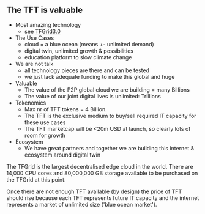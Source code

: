 ## The TFT is valuable

- Most amazing technology
  - see [TFGrid3.0](tfgrid30)
- The Use Cases 
	- cloud = a blue ocean (means +- unlimited demand)
	- digital twin, unlimited growth & possibilities
	- education platform to slow climate change
- We are not talk
	- all technology pieces are there and can be tested
	- we just lack adequate funding to make this global and huge
- Valuable
	- The value of the P2P global cloud we are building = many Billions
	- The value of our joint digital lives is unlimited: Trillions
- Tokenomics
	- Max nr of TFT tokens = 4 Billion.
	- The TFT is the exclusive medium to buy/sell required IT capacity for these use cases
	- The TFT marketcap will be <20m USD at launch, so clearly lots of room for growth
- Ecosystem
	- We have great partners and together we are building this internet & ecosystem around digital twin

The TFGrid is the largest decentralised edge cloud in the world. There are 14,000 CPU cores and 80,000,000 GB storage available to be purchased on the TFGrid at this point. 

Once there are not enough TFT available (by design) the price of TFT should rise because each TFT represents future IT capacity and the internet represents a market of unlimited size ('blue ocean market').